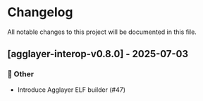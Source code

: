 # Changelog

All notable changes to this project will be documented in this file.

## [agglayer-interop-v0.8.0] - 2025-07-03

### 💼 Other

- Introduce Agglayer ELF builder (#47)


